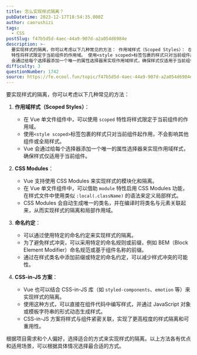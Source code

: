 ```yaml
---
title: 怎么实现样式隔离？
pubDatetime: 2023-12-17T18:54:35.000Z
author: caorushizi
tags:
  - CSS
postSlug: f47b5d5d-4aec-44a9-907d-a2a054d6984e
description: >-
  要实现样式的隔离，你可以考虑以下几种常见的方法： 作用域样式（Scoped Styles）： 在 Vue 单文件组件中，可以使用 scoped
  特性将样式限定于当前组件的作用域。 使用<style scoped>标签包裹的样式只对当前组件起作用，不会影响其他组件或全局样式。 Vue
  会通过给每个选择器添加一个唯一的属性选择器来实现作用域样式，确保样式仅适用于当前组件。 CSS Modules： V
difficulty: 3
questionNumber: 1742
source: https://fe.ecool.fun/topic/f47b5d5d-4aec-44a9-907d-a2a054d6984e
---
```


要实现样式的隔离，你可以考虑以下几种常见的方法：

1. **作用域样式（Scoped Styles）**：

   - 在 Vue 单文件组件中，可以使用 `scoped` 特性将样式限定于当前组件的作用域。
   - 使用`<style scoped>`标签包裹的样式只对当前组件起作用，不会影响其他组件或全局样式。
   - Vue 会通过给每个选择器添加一个唯一的属性选择器来实现作用域样式，确保样式仅适用于当前组件。

2. **CSS Modules**：

   - Vue 支持使用 CSS Modules 来实现样式的模块化和隔离。
   - 在 Vue 单文件组件中，可以借助 `module` 特性启用 CSS Modules 功能，在样式文件中使用类似 `:local(.className)` 的语法来定义局部样式。
   - CSS Modules 会自动生成唯一的类名，并在编译时将类名与元素关联起来，从而实现样式的隔离和局部作用域。

3. **命名约定**：

   - 可以通过使用特定的命名约定来实现样式的隔离。
   - 为了避免样式冲突，可以采用特定的命名规则或前缀，例如 BEM（Block Element Modifier）命名规范或基于组件名称的前缀。
   - 通过在样式类名中添加前缀或特定的命名约定，可以减少样式冲突的可能性。

4. **CSS-in-JS 方案**：
   - Vue 也可以结合 CSS-in-JS 库（如 `styled-components`、`emotion` 等）来实现样式的隔离。
   - 使用这种方式，可以直接在组件代码中编写样式，并通过 JavaScript 对象或模板字符串的形式动态生成样式。
   - CSS-in-JS 方案将样式与组件紧密关联，实现了更高程度的样式隔离和可重用性。

根据项目需求和个人偏好，选择适合的方式来实现样式的隔离。以上方法各有优点和适用场景，可以根据具体情况选择最合适的方式。
